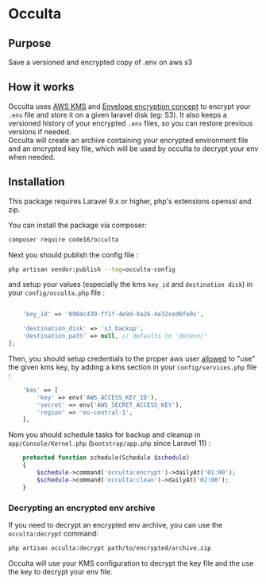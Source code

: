 # Occulta

## Purpose
Save a versioned and encrypted copy of .env on aws s3

## How it works
Occulta uses [AWS KMS](https://aws.amazon.com/kms/) and [Envelope encryption concept](https://docs.aws.amazon.com/kms/latest/developerguide/kms-cryptography.html#enveloping) to encrypt your `.env` file and store it on a given laravel disk (eg: S3). 
It also keeps a versioned history of your encrypted `.env` files, so you can restore previous versions if needed.
<br>
Occulta will create an archive containing your encrypted environment file and an encrypted key file, which will be used by occulta to decrypt your env when needed.


## Installation
This package requires Laravel 9.x or higher, php's extensions openssl and zip.

You can install the package via composer:

```bash
composer require code16/occulta
```

Next you should publish the config file :

```bash
php artisan vendor:publish --tag=occulta-config
```

and setup your values (especially the kms `key_id` and `destination disk`) in your `config/occulta.php` file :

```php

    'key_id' => '0904c439-ff1f-4e9d-8a26-4e32ced6fe0x',

    'destination_disk' => 's3_backup',
    'destination_path' => null, // defaults to 'dotenv/'
];
```

Then, you should setup credentials to the proper aws user [allowed](https://docs.aws.amazon.com/kms/latest/developerguide/key-policies.html#key-policy-default-allow-users) to "use" the given kms key, by adding a kms section in your `config/services.php` file :

```php
    'kms' => [
        'key' => env('AWS_ACCESS_KEY_ID'),
        'secret' => env('AWS_SECRET_ACCESS_KEY'),
        'region' => 'eu-central-1',
    ],
```

Nom you should schedule tasks for backup and cleanup in `app/Console/Kernel.php` (`bootstrap/app.php` since Laravel 11) :

```php
    protected function schedule(Schedule $schedule)
    {
        $schedule->command('occulta:encrypt')->dailyAt('01:00');
        $schedule->command('occulta:clean')->dailyAt('02:00');
    }
```

### Decrypting an encrypted env archive
If you need to decrypt an encrypted env archive, you can use the `occulta:decrypt` command:

```bash
php artisan occulta:decrypt path/to/encrypted/archive.zip
```

Occulta will use your KMS configuration to decrypt the key file and the use the key to decrypt your env file.
